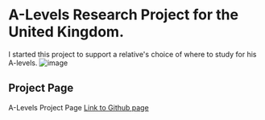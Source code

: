 # A-Levels Research Project for the United Kingdom.
I started this project to support a relative's choice of where to study for his A-levels.
![image](https://github.com/osoisi/a_level_schools_compare/assets/42849017/c09e1fe3-5ad1-47b0-b76c-216d8d43dc0e)

## Project Page
A-Levels Project Page [Link to Github page](https://osoisi.github.io/aLevels2023dataproject.html)
